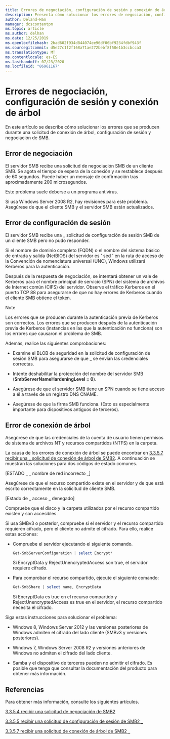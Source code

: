 ```yaml
---
title: Errores de negociación, configuración de sesión y conexión de árbol
description: Presenta cómo solucionar los errores de negociación, configuración de sesión y conexión de árbol.
author: Deland-Han
manager: dcscontentpm
ms.topic: article
ms.author: delhan
ms.date: 12/25/2019
ms.openlocfilehash: 2bad602f934d844074ee96df06bf9234fdbf943f
ms.sourcegitcommit: d5e27c1f2f168a71ae272bebf8f50e1b3ccbcca3
ms.translationtype: MT
ms.contentlocale: es-ES
ms.lasthandoff: 07/23/2020
ms.locfileid: "86961167"
---
```

# <a name="negotiate-session-setup-and-tree-connect-failures"></a>Errores de negociación, configuración de sesión y conexión de árbol

En este artículo se describe cómo solucionar los errores que se producen durante una solicitud de conexión de árbol, configuración de sesión y negociación de SMB.

## <a name="negotiate-fails"></a>Error de negociación

El servidor SMB recibe una solicitud de negociación SMB de un cliente SMB. Se agota el tiempo de espera de la conexión y se restablece después de 60 segundos. Puede haber un mensaje de confirmación tras aproximadamente 200 microsegundos.

Este problema suele deberse a un programa antivirus.

Si usa Windows Server 2008 R2, hay revisiones para este problema. Asegúrese de que el cliente SMB y el servidor SMB están actualizados.

## <a name="session-setup-fails"></a>Error de configuración de sesión

El servidor SMB recibe una \_ solicitud de configuración de sesión SMB de un cliente SMB pero no pudo responder.

Si el nombre de dominio completo (FQDN) o el nombre del sistema básico de entrada y salida (NetBIOS) del servidor es ' sed ' en la ruta de acceso de la Convención de nomenclatura universal (UNC), Windows utilizará Kerberos para la autenticación.

Después de la respuesta de negociación, se intentará obtener un vale de Kerberos para el nombre principal de servicio (SPN) del sistema de archivos de Internet común (CIFS) del servidor. Observe el tráfico Kerberos en el puerto TCP 88 para asegurarse de que no hay errores de Kerberos cuando el cliente SMB obtiene el token.

> [!NOTE]
> Los errores que se producen durante la autenticación previa de Kerberos son correctos. Los errores que se producen después de la autenticación previa de Kerberos (instancias en las que la autenticación no funciona) son los errores que causaron el problema de SMB.

Además, realice las siguientes comprobaciones:

- Examine el BLOB de seguridad en la solicitud de configuración de sesión SMB para asegurarse de que \_ se envían las credenciales correctas.

- Intente deshabilitar la protección del nombre del servidor SMB (**SmbServerNameHardeningLevel = 0**).

- Asegúrese de que el servidor SMB tiene un SPN cuando se tiene acceso a él a través de un registro DNS CNAME.

- Asegúrese de que la firma SMB funciona. (Esto es especialmente importante para dispositivos antiguos de terceros).

## <a name="tree-connect-fails"></a>Error de conexión de árbol

Asegúrese de que las credenciales de la cuenta de usuario tienen permisos de sistema de archivos NT y recursos compartidos (NTFS) en la carpeta.

La causa de los errores de conexión de árbol se puede encontrar en [3.3.5.7 recibir una \_ solicitud de conexión de árbol de SMB2](/openspecs/windows_protocols/ms-smb2/652e0c14-5014-4470-999d-b174d7b2da87). A continuación se muestran las soluciones para dos códigos de estado comunes.

\[ESTADO \_ \_ nombre de red incorrecto \_\]

Asegúrese de que el recurso compartido existe en el servidor y de que está escrito correctamente en la solicitud de cliente SMB.

\[Estado de \_ acceso \_ denegado\]

Compruebe que el disco y la carpeta utilizados por el recurso compartido existen y son accesibles.

Si usa SMBv3 o posterior, compruebe si el servidor y el recurso compartido requieren cifrado, pero el cliente no admite el cifrado. Para ello, realice estas acciones:

- Compruebe el servidor ejecutando el siguiente comando.

  ```PowerShell
  Get-SmbServerConfiguration | select Encrypt*
  ```

  Si EncryptData y RejectUnencryptedAccess son true, el servidor requiere cifrado.

- Para comprobar el recurso compartido, ejecute el siguiente comando:

  ```PowerShell
  Get-SmbShare | select name, EncryptData  
  ```

  Si EncryptData es true en el recurso compartido y RejectUnencryptedAccess es true en el servidor, el recurso compartido necesita el cifrado.

Siga estas instrucciones para solucionar el problema:

- Windows 8, Windows Server 2012 y las versiones posteriores de Windows admiten el cifrado del lado cliente (SMBv3 y versiones posteriores).

- Windows 7, Windows Server 2008 R2 y versiones anteriores de Windows no admiten el cifrado del lado cliente.

- Samba y el dispositivo de terceros pueden no admitir el cifrado. Es posible que tenga que consultar la documentación del producto para obtener más información.

## <a name="references"></a>Referencias

Para obtener más información, consulte los siguientes artículos.

[3.3.5.4 recibir una solicitud de negociación de SMB2](/openspecs/windows_protocols/ms-smb2/b39f253e-4963-40df-8dff-2f9040ebbeb1)

[3.3.5.5 recibir una solicitud de configuración de sesión de SMB2 \_](/openspecs/windows_protocols/ms-smb2/e545352b-9f2b-4c5e-9350-db46e4f6755e)

[3.3.5.7 recibir una solicitud de conexión de árbol de SMB2 \_](/openspecs/windows_protocols/ms-smb2/652e0c14-5014-4470-999d-b174d7b2da87)
